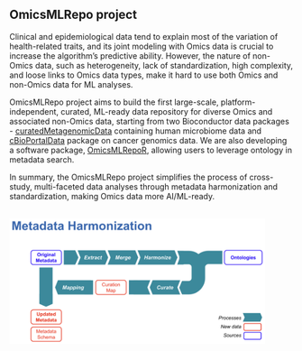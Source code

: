 ## OmicsMLRepo project

Clinical and epidemiological data tend to explain most of the variation of 
health-related traits, and its joint modeling with Omics data is crucial to 
increase the algorithm’s predictive ability. However, the nature of non-Omics 
data, such as heterogeneity, lack of standardization, high complexity, and 
loose links to Omics data types, make it hard to use both Omics and non-Omics 
data for ML analyses.

OmicsMLRepo project aims to build the first large-scale, platform-independent, 
curated, ML-ready data repository for diverse Omics and associated non-Omics 
data, starting from two Bioconductor data packages - [curatedMetagenomicData] 
containing human microbiome data and [cBioPortalData] package on cancer 
genomics data. We are also developing a software package, [OmicsMLRepoR], 
allowing users to leverage ontology in metadata search. 

In summary, the OmicsMLRepo project simplifies the process of cross-study, 
multi-faceted data analyses through metadata harmonization and standardization, 
making Omics data more AI/ML-ready. 

[curatedMetagenomicData]: https://bioconductor.org/packages/release/data/experiment/html/curatedMetagenomicData.html
[cBioPortalData]: https://bioconductor.org/packages/release/bioc/html/cBioPortalData.html 
[OmicsMLRepoR]: https://github.com/shbrief/OmicsMLRepoR 

<br>

<img src="https://raw.githubusercontent.com/waldronlab/OmicsMLRepoData/master/metadata_harmonization.png" width="90%" height="90%"/>
